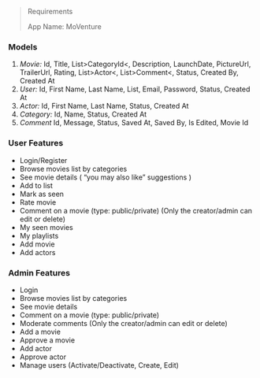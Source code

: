 ﻿<!DOCTYPE html>
<html>

<head>
  <meta charset="utf-8">
  <meta name="viewport" content="width=device-width, initial-scale=1.0">
  <link rel="stylesheet" href="https://stackedit.io/style.css" />
</head>

<body class="stackedit">
  <div class="stackedit__html"><blockquote>
<p>Requirements</p>
<p>App Name: MoVenture</p>
</blockquote>
<h3 id="models">Models</h3>
<ol>
<li><i>Movie:</i> Id, Title, List&gt;CategoryId&lt;, Description, LaunchDate, PictureUrl, TrailerUrl, Rating, List&gt;Actor&lt;, List&gt;Comment&lt;, Status, Created By, Created At</li>
<li><i>User:</i> Id, First Name, Last Name, List, Email, Password, Status, Created At</li>
<li><i>Actor:</i> Id, First Name, Last Name, Status, Created At</li>
<li><i>Category:</i> Id, Name, Status, Created At</li>
<li><i>Comment</i> Id, Message, Status, Saved At, Saved By, Is Edited, Movie Id</li>
</ol>
<h3 id="user-features">User Features</h3>
<ul>
<li>Login/Register</li>
<li>Browse movies list by categories</li>
<li>See movie details ( “you may also like” suggestions )</li>
<li>Add to list</li>
<li>Mark as seen</li>
<li>Rate movie</li>
<li>Comment on a movie (type: public/private) (Only the creator/admin can edit or delete)</li>
<li>My seen movies</li>
<li>My playlists</li>
<li>Add movie</li>
<li>Add actors</li>
</ul>
<h3 id="admin-features">Admin Features</h3>
<ul>
<li>Login</li>
<li>Browse movies list by categories</li>
<li>See movie details</li>
<li>Comment on a movie (type: public/private)</li>
<li>Moderate comments (Only the creator/admin can edit or delete)</li>
<li>Add a movie</li>
<li>Approve a movie</li>
<li>Add actor</li>
<li>Approve actor</li>
<li>Manage users (Activate/Deactivate, Create, Edit)</li>
</ul>
</div>
</body>

</html>
